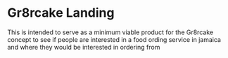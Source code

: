 <h1>Gr8rcake Landing</h1>
<p>This is intended to serve as a minimum viable product for the Gr8rcake concept to see if people are interested in a food ording service in jamaica and where they would be interested in ordering from</p>
